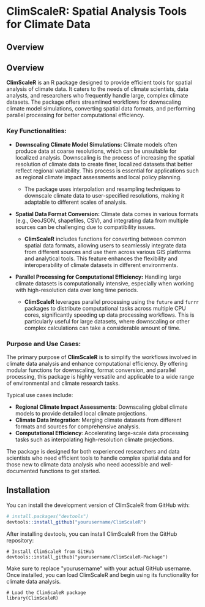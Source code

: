 # ClimScaleR: Spatial Analysis Tools for Climate Data

## Overview

## Overview

**ClimScaleR** is an R package designed to provide efficient tools for spatial analysis of climate data. It caters to the needs of climate scientists, data analysts, and researchers who frequently handle large, complex climate datasets. The package offers streamlined workflows for downscaling climate model simulations, converting spatial data formats, and performing parallel processing for better computational efficiency.

### Key Functionalities:

- **Downscaling Climate Model Simulations:**
  Climate models often produce data at coarse resolutions, which can be unsuitable for localized analysis. Downscaling is the process of increasing the spatial resolution of climate data to create finer, localized datasets that better reflect regional variability. This process is essential for applications such as regional climate impact assessments and local policy planning. 
  - The package uses interpolation and resampling techniques to downscale climate data to user-specified resolutions, making it adaptable to different scales of analysis.

- **Spatial Data Format Conversion:**
  Climate data comes in various formats (e.g., GeoJSON, shapefiles, CSV), and integrating data from multiple sources can be challenging due to compatibility issues. 
  - **ClimScaleR** includes functions for converting between common spatial data formats, allowing users to seamlessly integrate data from different sources and use them across various GIS platforms and analytical tools. This feature enhances the flexibility and interoperability of climate datasets in different environments.

- **Parallel Processing for Computational Efficiency:**
  Handling large climate datasets is computationally intensive, especially when working with high-resolution data over long time periods. 
  - **ClimScaleR** leverages parallel processing using the `future` and `furrr` packages to distribute computational tasks across multiple CPU cores, significantly speeding up data processing workflows. This is particularly useful for large datasets, where downscaling or other complex calculations can take a considerable amount of time.

### Purpose and Use Cases:

The primary purpose of **ClimScaleR** is to simplify the workflows involved in climate data analysis and enhance computational efficiency. By offering modular functions for downscaling, format conversion, and parallel processing, this package is highly versatile and applicable to a wide range of environmental and climate research tasks.

Typical use cases include:
- **Regional Climate Impact Assessments**: Downscaling global climate models to provide detailed local climate projections.
- **Climate Data Integration**: Merging climate datasets from different formats and sources for comprehensive analysis.
- **Computational Efficiency**: Accelerating large-scale data processing tasks such as interpolating high-resolution climate projections.

The package is designed for both experienced researchers and data scientists who need efficient tools to handle complex spatial data and for those new to climate data analysis who need accessible and well-documented functions to get started.


## Installation

You can install the development version of ClimScaleR from GitHub with:

```r
# install.packages("devtools")
devtools::install_github("yourusername/ClimScaleR")
```

After installing devtools, you can install ClimScaleR from the GitHub repository:

```
# Install ClimScaleR from GitHub
devtools::install_github("yourusername/ClimScaleR-Package")
```

Make sure to replace "yourusername" with your actual GitHub username. Once installed, you can load ClimScaleR and begin using its functionality for climate data analysis.

```
# Load the ClimScaleR package
library(ClimScaleR)
```
